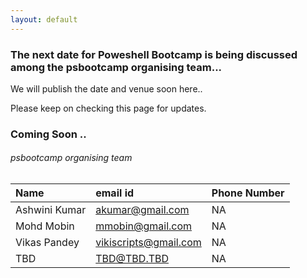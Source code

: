 ```yaml
---
layout: default
---
```


### [](#header-3)The next date for Poweshell Bootcamp is being discussed among the psbootcamp organising team...

We will publish the date and venue soon here..  
  
Please keep on checking this page for updates.

### [](#header-1)Coming Soon ..
  

  
  
  
###### [](#header-6) psbootcamp organising team

| Name         | email id                    | Phone Number      |
|:-------------|:----------------------------|:------------------|
| Ashwini Kumar| akumar@gmail.com            | NA                |
| Mohd Mobin   | mmobin@gmail.com            | NA                |
| Vikas Pandey | vikiscripts@gmail.com       | NA                |
| TBD          | TBD@TBD.TBD                 | NA                |

